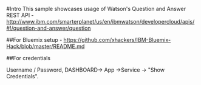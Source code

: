 #Intro 
This sample showcases usage of Watson's Question and Answer REST API - http://www.ibm.com/smarterplanet/us/en/ibmwatson/developercloud/apis/#!/question-and-answer/question

##For Bluemix setup - 
https://github.com/xhackers/IBM-Bluemix-Hack/blob/master/README.md

##For credentials

Username / Password, DASHBOARD-> App ->Service -> "Show Credentials".
